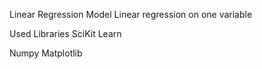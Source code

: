 Linear Regression Model
Linear regression on one variable

Used Libraries
SciKit Learn

Numpy
Matplotlib

